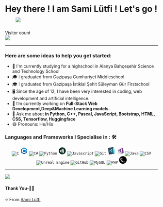 # Hey there ! I am Sami Lütfi ! Let's go ! &emsp;  <img src="https://github.com/TheDudeThatCode/TheDudeThatCode/blob/master/Assets/Hi.gif" width="40px">

<p> 
  Visitor count<br>
  <img src="https://profile-counter.glitch.me/system-linux/count.svg"/>
</p>

<hr>

### Here are some ideas to help you get started:
- 🔬 I'm currently studying for a highschool in Alanya Bahçeşehir Science and Technology School
- 🎓 I graduated from Gazipaşa Cumhuriyet Middleschool
- 🎓 I graduated from Gazipaşa İstiklal Şehit Süleyman Gür Firstschool
- 🖥️ Since the age of 12, I have been very interested in coding, web development and artificial intelligence.
- 🔭 I’m currently working on <strong>Full-Stack Web Development,Deep&Machine Learning models.</strong>
- 💬 Ask me about <strong> in Python, C++, Pascal, JavaScript, Bootstrap, HTML, CSS, Tensorflow, Huggingface</strong>
- 😄 Pronouns: He/His

### Languages and Frameworks I Specialise in : 🛠
<p align="center">
  <code><img title="C" height="25" src="c.svg"></code>
  <code><img title="C++" height="25" src="cpp.png"></code>
  <code><img title="C#" height="25" src="cSharp.svg"></code>
  <code><img title="Python" height="25" src="python-original.svg"></code>
  <code><img title="Django" height="25" src="django.png"></code>
  <code><img title="Javascript" height="25" src="javascript.svg"></code>
  <code><img title="Git" height="25" src="git-original.svg"></code>
  <code><img title="Visual Studio Code" height="25" src="vscode.png"></code>
  <code><img title="Microsoft Visual Studio" height="25" src="visualstudio.png"></code>
  <code><img title="Java" height="25" src="java-original.svg"></code>
  <code><img title="CSV" height="25" src="json.svg"></code>
  <code><img title="Unreal Engine" height="25" src="unity3d.svg"></code>
  <code><img title="GitHub" height="25" src="github.svg"></code>
  <code><img title="MySQL" height="25" src="mysql.svg"></code>
  <code><img title="PHP" height="25" src="php.svg"></code>
  <code><img title="Flask" height="25" src="flask.png"></code>
</p>
<hr>

<img src="https://github-readme-stats.vercel.app/api?username=system-linux&show_icons=true&title_color=03fc90&icon_color=03fc90&text_color=03fc90&bg_color=002b19">

#### Thank You-🙏🏼

⭐️ From [Sami Lütfi](https://github.com/system-linux)

